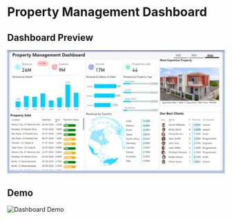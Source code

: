 ﻿# Property Management Dashboard

## Dashboard Preview
![Dashboard Image](https://github.com/abhishek1511/Property-Management-Dashboard/blob/main/Screenshot%202024-10-06%20141211.png)

## Demo
![Dashboard Demo](https://i.giphy.com/media/v1.Y2lkPTc5MGI3NjExZzU5a3BrODFla2JiYTd5eHpjNjA0NTk1Mm83cDdodXVhbWczbzlucCZlcD12MV9pbnRlcm5hbF9naWZfYnlfaWQmY3Q9Zw/jFCb2if0A0AvIrZz7X/giphy.gif)
